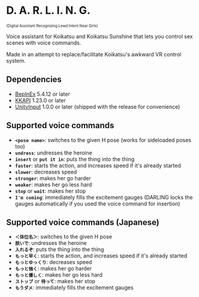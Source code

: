 # D. A. R. L. I. N. G.
<sup><sup>(Digital Assistant Recognizing Lewd Intent Near Girls)</sup></sup>

Voice assistant for Koikatsu and Koikatsu Sunshine that lets you control sex scenes with voice commands.

Made in an attempt to replace/facilitate Koikatsu's awkward VR control system.

## Dependencies
- [BepInEx](https://github.com/BepInEx/BepInEx/releases) 5.4.12 or later
- [KKAPI](https://github.com/IllusionMods/IllusionModdingAPI/releases) 1.23.0 or later
- [UnityInput](https://github.com/nhydock/BepInEx.UnityInput/releases) 1.0.0 or later (shipped with the release for convenience)

## Supported voice commands
- **`<pose name>`**: switches to the given H pose (works for sideloaded poses too)
- **`undress`**: undresses the heroine
- **`insert`** or **`put it in`**: puts the thing into the thing
- **`faster`**: starts the action, and increases speed if it's already started
- **`slower`**: decreases speed
- **`stronger`**: makes her go harder
- **`weaker`**: makes her go less hard
- **`stop`** or **`wait`**: makes her stop
- **`I'm coming`**: immediately fills the excitement gauges (DARLING locks the gauges automatically if you used the voice command for insertion)

## Supported voice commands (Japanese)
- **`＜体位名＞`**: switches to the given H pose
- **`脱いで`**: undresses the heroine
- **`入れるぞ`**: puts the thing into the thing
- **`もっと早く`**: starts the action, and increases speed if it's already started
- **`もっとゆっくり`**: decreases speed
- **`もっと強く`**: makes her go harder
- **`もっと優しく`**: makes her go less hard
- **`ストップ`** or **`待って`**: makes her stop
- **`もうダメ`**: immediately fills the excitement gauges
